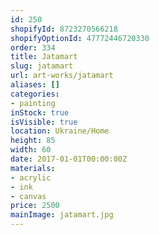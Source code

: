```yaml
---
id: 250
shopifyId: 8723270566218
shopifyOptionId: 47772446720330
order: 334
title: Jatamart
slug: jatamart
url: art-works/jatamart
aliases: []
categories:
- painting
inStock: true
isVisible: true
location: Ukraine/Home
height: 85
width: 60
date: 2017-01-01T00:00:00Z
materials:
- acrylic
- ink
- canvas
price: 2500
mainImage: jatamart.jpg
---
```


